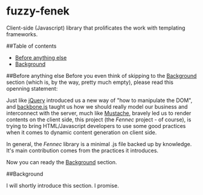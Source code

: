 fuzzy-fenek
===========

Client-side (Javascript) library that prolificates the work with templating frameworks.

##Table of contents
* [Before anything else](#before-anything-else)
* [Background](#background)

##Before anything else
Before you even think of skipping to the [Background](#background) section (which is, by the way, pretty much empty),
please read this openning statement:

Just like [jQuery](http://jquery.com/) introduced us a new way of "how to manipulate the DOM", and
[backbone.js](http://backbonejs.org/) taught us how we should really model our business and interconnect with the server,
much like [Mustache](http://mustache.github.io/), bravely led us to render contents on the client side, this project
(the _Fennec_ project - of course), is trying to bring HTML/Javascript developers to use some good practices when it comes to dynamic content
generation on client side.

In general, the _Fennec_ library is a minimal .js file backed up by knowledge. It's main contribution comes from the practices it introduces.

Now you can ready the [Background](#background) section.

##Background

I will shortly introduce this section. I promise.





